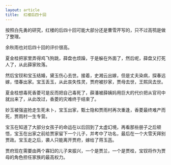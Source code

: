 ```yaml
---
layout: article
title:  红楼后四十回
---
```


 按照白先勇的研究，红楼的后四十回可能大部分还是曹雪芹写的，只不过高鹗是做了整理。

 余秋雨也对后四十回的评价很高。

 夏金桂把家里弄得鸡飞狗跳，薛盘也烦躁，于是躲在外面了，然后呢，薛盘又打死人了，从此薛家败落。

 然后宝钗和宝玉结婚，黛玉伤心去世。接着，史湘云出嫁，但是丈夫染病，探春远嫁，惜春出家。宝玉丢玉，从此丧失性灵，贾府被抄家，贾母去世，王熙凤去世。

 夏金桂想毒死香菱可是反而把自己毒死了，薛潘被薛姨妈用巨大的代价把从官司中就出来了，从此改过，香菱的灾难终于结束了。
 
 妙玉被强盗抢走生死未卜，宝玉出家，甄士隐和贾雨村再次重逢，香菱最终难产而死，贾雨村一生专营。

 宝玉在知道了大部分女孩子的命运在以后回到了太虚幻境，再看那些册子之后顿悟，宝玉在出家之前给贾家留下一个儿子，并考中了功名，最后在一个大雪天拜别贾政。宝玉走之后，袭人只能离开贾府，嫁给了蒋玉菡。

 贾府现在需要由两个寡妇的儿子来振兴，一个是贾兰，一个是贾桂，宝钗将作为贾母的角色担任家族的最高权力。